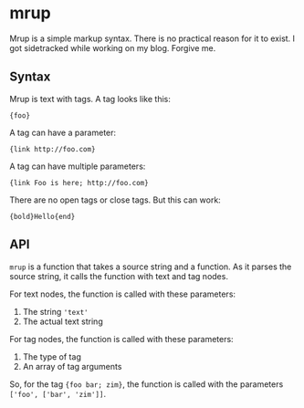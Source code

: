 # mrup #

Mrup is a simple markup syntax. There is no practical reason for it to exist. I got sidetracked while working on my blog. Forgive me.

## Syntax ##

Mrup is text with tags. A tag looks like this:

    {foo}

A tag can have a parameter:

    {link http://foo.com}

A tag can have multiple parameters:

    {link Foo is here; http://foo.com}

There are no open tags or close tags. But this can work:

    {bold}Hello{end}

## API ##

`mrup` is a function that takes a source string and a function. As it parses the source string, it calls the function with text and tag nodes.

For text nodes, the function is called with these parameters:

  1. The string `'text'`
  2. The actual text string

For tag nodes, the function is called with these parameters:

  1. The type of tag
  2. An array of tag arguments

So, for the tag `{foo bar; zim}`, the function is called with the parameters `['foo', ['bar', 'zim']]`.

